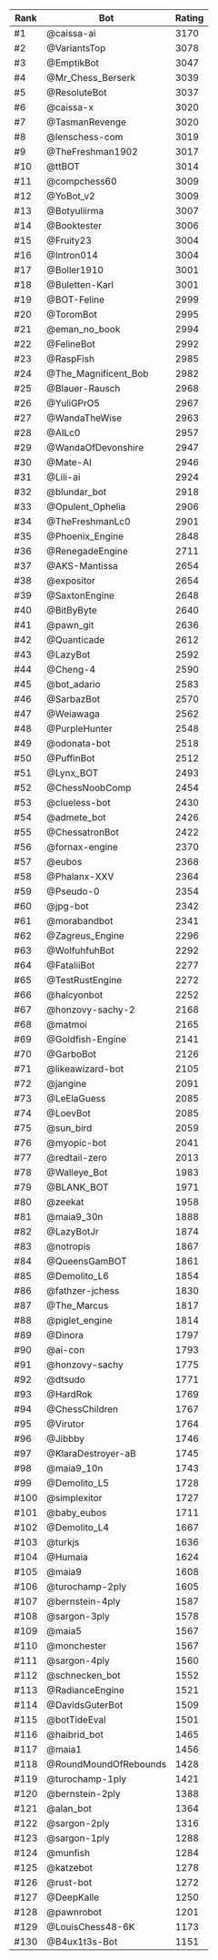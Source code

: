 Rank|Bot|Rating
---|---|---
#1|@caissa-ai|3170
#2|@VariantsTop|3078
#3|@EmptikBot|3047
#4|@Mr_Chess_Berserk|3039
#5|@ResoluteBot|3037
#6|@caissa-x|3020
#7|@TasmanRevenge|3020
#8|@lenschess-com|3019
#9|@TheFreshman1902|3017
#10|@ttBOT|3014
#11|@compchess60|3009
#12|@YoBot_v2|3009
#13|@Botyuliirma|3007
#14|@Booktester|3006
#15|@Fruity23|3004
#16|@Intron014|3004
#17|@Boller1910|3001
#18|@Buletten-Karl|3001
#19|@BOT-Feline|2999
#20|@ToromBot|2995
#21|@eman_no_book|2994
#22|@FelineBot|2992
#23|@RaspFish|2985
#24|@The_Magnificent_Bob|2982
#25|@Blauer-Rausch|2968
#26|@YuliGPrO5|2967
#27|@WandaTheWise|2963
#28|@AILc0|2957
#29|@WandaOfDevonshire|2947
#30|@Mate-AI|2946
#31|@Lili-ai|2924
#32|@blundar_bot|2918
#33|@Opulent_Ophelia|2906
#34|@TheFreshmanLc0|2901
#35|@Phoenix_Engine|2848
#36|@RenegadeEngine|2711
#37|@AKS-Mantissa|2654
#38|@expositor|2654
#39|@SaxtonEngine|2648
#40|@BitByByte|2640
#41|@pawn_git|2636
#42|@Quanticade|2612
#43|@LazyBot|2592
#44|@Cheng-4|2590
#45|@bot_adario|2583
#46|@SarbazBot|2570
#47|@Weiawaga|2562
#48|@PurpleHunter|2548
#49|@odonata-bot|2518
#50|@PuffinBot|2512
#51|@Lynx_BOT|2493
#52|@ChessNoobComp|2454
#53|@clueless-bot|2430
#54|@admete_bot|2426
#55|@ChessatronBot|2422
#56|@fornax-engine|2370
#57|@eubos|2368
#58|@Phalanx-XXV|2364
#59|@Pseudo-0|2354
#60|@jpg-bot|2342
#61|@morabandbot|2341
#62|@Zagreus_Engine|2296
#63|@WolfuhfuhBot|2292
#64|@FataliiBot|2277
#65|@TestRustEngine|2272
#66|@halcyonbot|2252
#67|@honzovy-sachy-2|2168
#68|@matmoi|2165
#69|@Goldfish-Engine|2141
#70|@GarboBot|2126
#71|@likeawizard-bot|2105
#72|@jangine|2091
#73|@LeElaGuess|2085
#74|@LoevBot|2085
#75|@sun_bird|2059
#76|@myopic-bot|2041
#77|@redtail-zero|2013
#78|@Walleye_Bot|1983
#79|@BLANK_BOT|1971
#80|@zeekat|1958
#81|@maia9_30n|1888
#82|@LazyBotJr|1874
#83|@notropis|1867
#84|@QueensGamBOT|1861
#85|@Demolito_L6|1854
#86|@fathzer-jchess|1830
#87|@The_Marcus|1817
#88|@piglet_engine|1814
#89|@Dinora|1797
#90|@ai-con|1793
#91|@honzovy-sachy|1775
#92|@dtsudo|1771
#93|@HardRok|1769
#94|@ChessChildren|1767
#95|@Virutor|1764
#96|@Jibbby|1746
#97|@KlaraDestroyer-aB|1745
#98|@maia9_10n|1743
#99|@Demolito_L5|1728
#100|@simplexitor|1727
#101|@baby_eubos|1711
#102|@Demolito_L4|1667
#103|@turkjs|1636
#104|@Humaia|1624
#105|@maia9|1608
#106|@turochamp-2ply|1605
#107|@bernstein-4ply|1587
#108|@sargon-3ply|1578
#109|@maia5|1567
#110|@monchester|1567
#111|@sargon-4ply|1560
#112|@schnecken_bot|1552
#113|@RadianceEngine|1521
#114|@DavidsGuterBot|1509
#115|@botTideEval|1501
#116|@haibrid_bot|1465
#117|@maia1|1456
#118|@RoundMoundOfRebounds|1428
#119|@turochamp-1ply|1421
#120|@bernstein-2ply|1388
#121|@alan_bot|1364
#122|@sargon-2ply|1316
#123|@sargon-1ply|1288
#124|@munfish|1284
#125|@katzebot|1278
#126|@rust-bot|1272
#127|@DeepKalle|1250
#128|@pawnrobot|1201
#129|@LouisChess48-6K|1173
#130|@B4ux1t3s-Bot|1151

